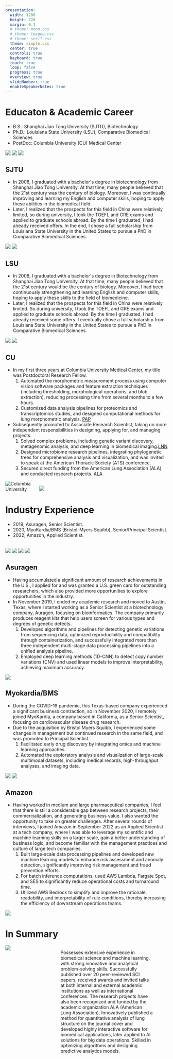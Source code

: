 ```yaml
---
presentation:
  width: 1280
  height: 720
  margin: 0.1
  # theme: moon.css
  # theme: league.css
  # theme: serif.css
  theme: simple.css
  center: true
  controls: true
  keyboard: true
  touch: true
  loop: false
  progress: true
  overview: true
  slideNumber: true
  enableSpeakerNotes: true
---
```


<style>
.wrapper{display: grid; grid-template-columns: repeat(12, 1fr); gap: 10px; grid-auto-rows: minmax(100px, auto)}
</style>


<!-- slide data-background-image="" -->
# Educaton & Academic Career

- B.S.: Shanghai Jiao Tong University (SJTU), Biotechnology
- Ph.D.: Louisiana State University (LSU), Comparative Biomedical Sciences
- PostDoc: Columbia University (CU) Medical Center

<img style="max-width:20%;max-height:25vh" src="https://www.ruixiao85.net/images/SJTU.svg" />
<img style="max-width:20%;max-height:25vh" src="https://www.ruixiao85.net/images/LSU.svg"/>
<img style="max-width:20%;max-height:25vh" src="https://www.ruixiao85.net/images/CU.svg"/>


<!-- slide vertical=true -->
## SJTU

- In 2008, I graduated with a bachelor's degree in biotechnology from Shanghai Jiao Tong University. At that time, many people believed that the 21st century was the century of biology. Moreover, I was continually improving and learning my English and computer skills, hoping to apply these abilities in the biomedical field.
- Later, I realized that the prospects for this field in China were relatively limited, so during university, I took the TOEFL and GRE exams and applied to graduate schools abroad. By the time I graduated, I had already received offers. In the end, I chose a full scholarship from Louisiana State University in the United States to pursue a PhD in Comparative Biomedical Sciences.

<img style="max-width:20%;max-height:25vh" src="https://www.ruixiao85.net/images/SJTU.svg" />
<img style="max-width:20%;max-height:25vh" src="https://www.ruixiao85.net/images/2008-06.jpg" />


<!-- slide vertical=true -->
## LSU

- In 2008, I graduated with a bachelor's degree in Biotechnology from Shanghai Jiao Tong University. At that time, many people believed that the 21st century would be the century of biology. Moreover, I had been continuously strengthening and learning English and computer skills, hoping to apply these skills to the field of biomedicine.
- Later, I realized that the prospects for this field in China were relatively limited. So during university, I took the TOEFL and GRE exams and applied to graduate schools abroad. By the time I graduated, I had already received some offers. I eventually chose a full scholarship from Louisiana State University in the United States to pursue a PhD in Comparative Biomedical Sciences.

<img style="max-width:20%;max-height:25vh" src="https://www.ruixiao85.net/images/LSU.svg"/>
<img style="max-width:20%;max-height:25vh" src="https://www.ruixiao85.net/images/2014-05.jpg"/>


<!-- slide vertical=true -->
## CU
- In my first three years at Columbia University Medical Center, my title was Postdoctoral Research Fellow.
  1. Automated the morphometric measurement process using computer vision software packages and feature extraction techniques (including thresholding, morphological operations, and blob extraction), reducing processing time from several months to a few hours.
  1. Customized data analysis pipelines for proteomics and transcriptomics studies, and designed computational methods for lung morphometric analysis. [PAP](https://www.ruixiao85.net/cn/post/pap/)
- Subsequently promoted to Associate Research Scientist, taking on more independent responsibilities in designing, applying for, and managing projects.
  1. Solved complex problems, including genetic variant discovery, metagenomic analysis, and deep learning in biomedical imaging.[LNN](https://www.ruixiao85.net/cn/post/lnn/)
  1. Designed microbiome research pipelines, integrating phylogenetic trees for comprehensive analysis and visualization, and was invited to speak at the American Thoracic Society (ATS) conference.
  1. Secured direct funding from the American Lung Association (ALA) and conducted research projects. [ALA](https://www.lung.org/research/about-our-research/past-researchers/rui-xiao)


<img style="max-width:20%;max-height:25vh" src="https://www.ruixiao85.net/images/CU.svg" title="Columbia University" />
<img style="max-width:20%;max-height:25vh" src="https://www.ruixiao85.net/images/2017-05.jpg" />


<!-- slide -->
# Industry Experience

- 2019, Asuragen, Senior Scientist.
- 2020, MyoKardia/BMS (Bristol-Myers Squibb), Senior/Principal Scientist.
- 2022, Amazon, Applied Scientist.

<br/>

<img style="max-width:20%;max-height:25vh" src="https://www.ruixiao85.net/images/Asuragen.jpg"/>
<img style="max-width:20%;max-height:25vh" src="https://www.ruixiao85.net/images/Myokardia.png"/>
<img style="max-width:20%;max-height:25vh" src="https://www.ruixiao85.net/images/BMS.png"/>
<img style="max-width:20%;max-height:25vh" src="https://www.ruixiao85.net/images/Amazon.svg"/>

<!-- slide vertical=true -->
## Asuragen

- Having accumulated a significant amount of research achievements in the U.S., I applied for and was granted a U.S. green card for outstanding researchers, which also provided more opportunities to explore opportunities in the industry.
- In November 2019, I ended my academic research and moved to Austin, Texas, where I started working as a Senior Scientist at a biotechnology company, Auragen, focusing on bioinformatics. The company primarily produces reagent kits that help users screen for various types and degrees of genetic defects.
  1. Developed algorithms and pipelines for detecting genetic variations from sequencing data, optimized reproducibility and compatibility through containerization, and successfully integrated more than three independent multi-stage data processing pipelines into a unified analysis pipeline.
  2. Employed deep learning methods (1D-CNN) to detect copy number variations (CNV) and used linear models to improve interpretability, achieving maximum accuracy.

<img style="max-width:20%;max-height:25vh" src="https://www.ruixiao85.net/images/Asuragen.jpg"/>

<!-- slide vertical=true -->
## Myokardia/BMS

- During the COVID-19 pandemic, this Texas-based company experienced a significant business contraction, so in November 2020, I remotely joined MyoKardia, a company based in California, as a Senior Scientist, focusing on cardiovascular disease drug research.
- Due to the acquisition by Bristol Myers Squibb, I experienced some changes in management but continued research in the same field, and was promoted to Principal Scientist.
  1. Facilitated early drug discovery by integrating omics and machine learning approaches.
  2. Automated the exploratory analysis and visualization of large-scale multimodal datasets, including medical records, high-throughput analyses, and imaging data.

<img style="max-width:20%;max-height:25vh" src="https://www.ruixiao85.net/images/Myokardia.png"/>
<img style="max-width:20%;max-height:25vh" src="https://www.ruixiao85.net/images/BMS.png"/>

<!-- slide vertical=true -->
## Amazon

- Having worked in medium and large pharmaceutical companies, I feel that there is still a considerable gap between research projects, their commercialization, and generating business value. I also wanted the opportunity to take on greater challenges. After several rounds of interviews, I joined Amazon in September 2022 as an Applied Scientist at a tech company, where I was able to leverage my scientific and machine learning skills on a larger scale, gain a better understanding of business logic, and become familiar with the management practices and culture of large tech companies.
  1. Built large-scale data processing pipelines and developed new machine learning models to enhance risk assessment and anomaly detection, significantly improving risk management and fraud prevention efforts.
  2. For batch inference computations, used AWS Lambda, Fargate Spot, and SES to significantly reduce operational costs and turnaround time.
  3. Utilized AWS Bedrock to simplify and improve the rationale, readability, and interpretability of rule conditions, thereby increasing the efficiency of downstream operations teams.

<img style="max-width:20%;max-height:25vh" src="https://www.ruixiao85.net/images/Amazon.svg"/>

<!-- slide -->
# In Summary

<div class="wrapper">
<div style="grid-column: 1/5; grid-row: 1">
<img src="https://www.ruixiao85.net/images/Xiao.jpg" />
</div>
<div style="grid-column: 5/12; grid-row: 1">

Possesses extensive experience in biomedical science and machine learning, with strong innovative and analytical problem-solving skills. Successfully published over 20 peer-reviewed SCI papers, received awards and invited talks at both internal and external academic institutions as well as international conferences. The research projects have also been recognized and funded by the academic organization ALA (American Lung Association). Innovatively published a method for quantitative analysis of lung structure on the journal cover and developed highly interactive software for biomedical applications, later applied to AI solutions for big data operations. Skilled in optimizing algorithms and designing predictive analytics models.

</div>
</div>
